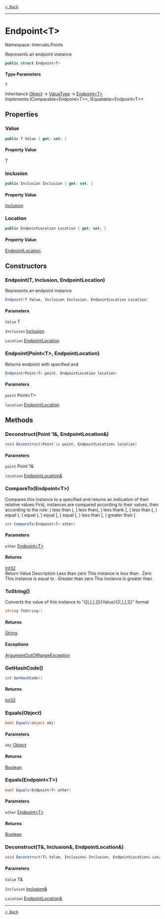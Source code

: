 [`< Back`](./)

---

# Endpoint&lt;T&gt;

Namespace: Intervals.Points

Represents an endpoint instance

```csharp
public struct Endpoint<T>
```

#### Type Parameters

`T`<br>

Inheritance [Object](https://docs.microsoft.com/en-us/dotnet/api/system.object) → [ValueType](https://docs.microsoft.com/en-us/dotnet/api/system.valuetype) → [Endpoint&lt;T&gt;](intervals.points.endpoint-1)<br>
Implements IComparable&lt;Endpoint&lt;T&gt;&gt;, IEquatable&lt;Endpoint&lt;T&gt;&gt;

## Properties

### **Value**

```csharp
public T Value { get; set; }
```

#### Property Value

T<br>

### **Inclusion**

```csharp
public Inclusion Inclusion { get; set; }
```

#### Property Value

[Inclusion](intervals.points.inclusion)<br>

### **Location**

```csharp
public EndpointLocation Location { get; set; }
```

#### Property Value

[EndpointLocation](intervals.points.endpointlocation)<br>

## Constructors

### **Endpoint(T, Inclusion, EndpointLocation)**

Represents an endpoint instance

```csharp
Endpoint(T Value, Inclusion Inclusion, EndpointLocation Location)
```

#### Parameters

`Value` T<br>

`Inclusion` [Inclusion](intervals.points.inclusion)<br>

`Location` [EndpointLocation](intervals.points.endpointlocation)<br>

### **Endpoint(Point&lt;T&gt;, EndpointLocation)**

Returns endpoint with specified  and

```csharp
Endpoint(Point<T> point, EndpointLocation location)
```

#### Parameters

`point` Point&lt;T&gt;<br>

`location` [EndpointLocation](intervals.points.endpointlocation)<br>

## Methods

### **Deconstruct(Point`1&, EndpointLocation&)**

```csharp
void Deconstruct(Point`1& point, EndpointLocation& location)
```

#### Parameters

`point` Point`1&<br>

`location` [EndpointLocation&](intervals.points.endpointlocation&)<br>

### **CompareTo(Endpoint&lt;T&gt;)**

Compares this instance to a specified  and returns an indication of their relative values
 First, instances are compared according to their values, then according to the rule:
 ) less than (, ] less than(, ) less thank [, ] less than [, ) equal ), ( equal (, ] equal ], [ equal [, ) less than ], ( greater than [

```csharp
int CompareTo(Endpoint<T> other)
```

#### Parameters

`other` [Endpoint&lt;T&gt;](intervals.points.endpoint-1)<br>

#### Returns

[Int32](https://docs.microsoft.com/en-us/dotnet/api/system.int32)<br>
 Return Value Description Less than zero This instance is less than . Zero This instance is equal to . Greater than zero This instance is greater than .

### **ToString()**

Converts the value of this instance to "{[(,),[,]]}{Value}{[(,),[,]]}" format

```csharp
string ToString()
```

#### Returns

[String](https://docs.microsoft.com/en-us/dotnet/api/system.string)<br>

#### Exceptions

[ArgumentOutOfRangeException](https://docs.microsoft.com/en-us/dotnet/api/system.argumentoutofrangeexception)<br>

### **GetHashCode()**

```csharp
int GetHashCode()
```

#### Returns

[Int32](https://docs.microsoft.com/en-us/dotnet/api/system.int32)<br>

### **Equals(Object)**

```csharp
bool Equals(object obj)
```

#### Parameters

`obj` [Object](https://docs.microsoft.com/en-us/dotnet/api/system.object)<br>

#### Returns

[Boolean](https://docs.microsoft.com/en-us/dotnet/api/system.boolean)<br>

### **Equals(Endpoint&lt;T&gt;)**

```csharp
bool Equals(Endpoint<T> other)
```

#### Parameters

`other` [Endpoint&lt;T&gt;](intervals.points.endpoint-1)<br>

#### Returns

[Boolean](https://docs.microsoft.com/en-us/dotnet/api/system.boolean)<br>

### **Deconstruct(T&, Inclusion&, EndpointLocation&)**

```csharp
void Deconstruct(T& Value, Inclusion& Inclusion, EndpointLocation& Location)
```

#### Parameters

`Value` T&<br>

`Inclusion` [Inclusion&](intervals.points.inclusion&)<br>

`Location` [EndpointLocation&](intervals.points.endpointlocation&)<br>

---

[`< Back`](./)
